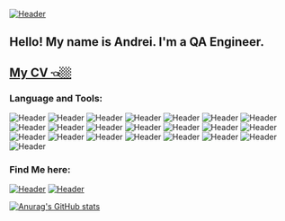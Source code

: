[![Header](https://github.com/ZrelovAA/zrelovaa/blob/main/assets/header.png)](https://www.linkedin.com/in/bfv3aqa/)
## Hello! My name is Andrei. I'm a QA Engineer.

[My CV 👈🏼]()
--

### Language and Tools:

![Header](https://img.shields.io/badge/Postman-ffffff?style=for-the-badge&logo=postman&logoColor=f76935)
![Header](https://img.shields.io/badge/Python-ffffff?style=for-the-badge&logo=python&logoColor=f7c538)
![Header](https://img.shields.io/badge/Pytest-ffffff?style=for-the-badge&logo=pytest&logoColor=c7d302)
![Header](https://img.shields.io/badge/Git-ffffff?style=for-the-badge&logo=git&logoColor=f05030)
![Header](https://img.shields.io/badge/PostgreSQL-ffffff?style=for-the-badge&logo=postgresql&logoColor=31648c)
![Header](https://img.shields.io/badge/DevTools-ffffff?style=for-the-badge&logo=googlechrome&logoColor=2674f2)
![Header](https://img.shields.io/badge/Jira-ffffff?style=for-the-badge&logo=Jira&logoColor=2674f2)
![Header](https://img.shields.io/badge/Jenkins-ffffff?style=for-the-badge&logo=jenkins&logoColor=000000)
![Header](https://img.shields.io/badge/VirtualBox-ffffff?style=for-the-badge&logo=virtualbox&logoColor=173761)
![Header](https://img.shields.io/badge/VisualStudioCode-ffffff?style=for-the-badge&logo=visualstudiocode&logoColor=1b84ca)
![Header](https://img.shields.io/badge/RabbitMQ-ffffff?style=for-the-badge&logo=rabbitmq&logoColor=f76935)
![Header](https://img.shields.io/badge/Docker-ffffff?style=for-the-badge&logo=docker&logoColor=2674f2)
![Header](https://img.shields.io/badge/Grafana-ffffff?style=for-the-badge&logo=grafana&logoColor=f68b1c)
![Header](https://img.shields.io/badge/Linux-ffffff?style=for-the-badge&logo=linux&logoColor=000000)
![Header](https://img.shields.io/badge/Graylog-ffffff?style=for-the-badge&logo=graylog&logoColor=c4222f)
![Header](https://img.shields.io/badge/Kibana-ffffff?style=for-the-badge&logo=kibana&logoColor=e9478b)
![Header](https://img.shields.io/badge/Confluence-ffffff?style=for-the-badge&logo=confluence&logoColor=0a5ed8)
![Header](https://img.shields.io/badge/MONGODB-ffffff?style=for-the-badge&logo=mongodb&logoColor=07ab4f)
![Header](https://img.shields.io/badge/DBeaver-ffffff?style=for-the-badge&logo=dbeaver&logoColor=7ede2b)
![Header](https://img.shields.io/badge/Test_IT-ffffff?style=for-the-badge&logo=testit&logoColor=4aa73c)
![Header](https://img.shields.io/badge/Fiddler-ffffff?style=for-the-badge&logo=fiddler&logoColor=8cc4d7)
![Header](https://img.shields.io/badge/Charles_Proxy-ffffff?style=for-the-badge&logo=charlesproxy&logoColor=8cc4d7)




### Find Me here:

[![Header](https://img.shields.io/badge/Telegram-ffffff?style=for-the-badge&logo=telegram&logoColor=31a5db)](https://t.me/bfv3Aqa)
[![Header](https://img.shields.io/badge/Linkedin-ffffff?style=for-the-badge&logo=linkedin&logoColor=0073b1)](https://www.linkedin.com/in/bfv3aqa/)

[![Anurag's GitHub stats](https://github-readme-stats.vercel.app/api?username=zrelovaa&show_icons=true&theme=swift)](https://github.com/anuraghazra/github-readme-stats)